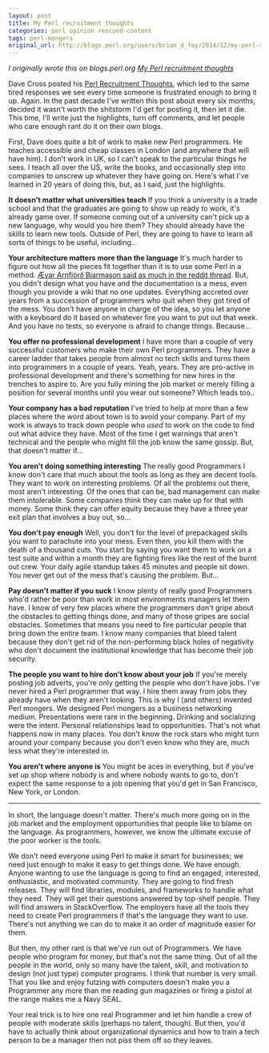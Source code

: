 ```yaml
---
layout: post
title: My Perl recruitment thoughts
categories: perl opinion rescued-content
tags: perl-mongers
original_url: http://blogs.perl.org/users/brian_d_foy/2014/12/my-perl-recruitment-thoughts.html
---
```


*I originally wrote this on blogs.perl.org [My Perl recruitment thoughts](http://blogs.perl.org/users/brian_d_foy/2014/12/my-perl-recruitment-thoughts.html)*

Dave Cross posted his [Perl
Recruitment Thoughts](http://perlhacks.com/2014/12/perl-recruitment-thoughts/), which led to the same tired responses we see
every time someone is frustrated enough to bring it up. Again. In the
past decade I've written this post about every six months, decided it
wasn't worth the shitstorm I'd get for posting it, then let it die.
This time, I'll write just the highlights, turn off comments, and let
people who care enough rant do it on their own blogs.

<!--more-->

First, Dave does quite a bit of work to make new Perl programmers. He
teaches accessible and cheap classes in London (and anywhere that will
have him). I don't work in UK, so I can't speak to the particular
things he sees. I teach all over the US, write the books, and
occasionally step into companies to unscrew up whatever they have
going on. Here's what I've learned in 20 years of doing this, but, as
I said, just the highlights.

**It doesn't matter what universities teach** If you think a
university is a trade school and that the graduates are going to show
up ready to work, it's already game over. If someone coming out of a
university can't pick up a new language, why would you hire them? They
should already have the skills to learn new tools. Outside of Perl,
they are going to have to learn all sorts of things to be useful,
including...

**Your architecture matters more than the language** It's much
harder to figure out how all the pieces fit together than it is to use
some Perl in a method. [Ævar Arnfjörð Bjarmason said as much in the reddit
thread](http://www.reddit.com/r/perl/comments/2p6tqd/perl_recruitment_thoughts/cmu68op). But, you didn't design what you have and the documentation
is a mess, even though you provide a wiki that no one updates.
Everything accreted over years from a succession of programmers who
quit when they got tired of the mess. You don't have anyone in charge
of the idea, so you let anyone with a keyboard do it based on whatever
fire you want to put out that week. And you have no tests, so everyone
is afraid to change things. Because...

**You offer no professional development** I have more than a couple
of very successful customers who make their own Perl programmers. They
have a career ladder that takes people from almost no tech skills and
turns them into programmers in a couple of years. Yeah, years. They
are pro-active in professional development and there's something for
new hires in the trenches to aspire to. Are you fully mining the job
market or merely filling a position for several months until you wear
out someone? Which leads too..

**Your company has a bad reputation** I've tried to help at more
than a few places where the word about town is to avoid your company.
Part of my work is always to track down people who *used* to work
on the code to find out what advice they have. Most of the time I get
warnings that aren't technical and the people who might fill the job
know the same gossip. But, that doesn't matter if...

**You aren't doing something interesting** The really good
Programmers I know don't care that much about the tools as long as
they are decent tools. They want to work on interesting problems. Of
all the problems out there, most aren't interesting. Of the ones that
can be, bad management can make them intolerable. Some companies think
they can make up for that with money. Some think they can offer equity
because they have a three year exit plan that involves a buy out,
so...

**You don't pay enough** Well, you don't for the level of
prepackaged skills you want to parachute into your mess. Even then,
you kill them with the death of a thousand cuts. You start by saying
you want them to work on a test suite and within a month they are
fighting fires like the rest of the burnt out crew. Your daily agile
standup takes 45 minutes and people sit down. You never get out of the
mess that's causing the problem. But...

**Pay doesn't matter if you suck** I know plenty of really good
Programmers who'd rather be poor than work in most environments
managers let them have. I know of very few places where the
programmers don't gripe about the obstacles to getting things done,
and many of those gripes are social obstacles. Sometimes that means
you need to fire particular people that bring down the entire team. I
know many companies that bleed talent because they don't get rid of
the non-performing black holes of negativity who don't document the
institutional knowledge that has become their job security.

**The people you want to hire don't know about your job** If you're
merely posting job adverts, you're only getting the people who don't
have jobs. I've never hired a Perl programmer that way. I hire them
away from jobs they already have when they aren't looking. This is why
I (and others) invented Perl mongers. We designed Perl mongers as a
business networking medium. Presentations were rare in the beginning.
Drinking and socializing were the intent. Personal relationships lead
to opportunities. That's not what happens now in many places. You
don't know the rock stars who might turn around your company because
you don't even know who they are, much less what they're interested
in.

**You aren't where anyone is** You might be aces in everything, but
if you've set up shop where nobody is and where nobody wants to go to,
don't expect the same response to a job opening that you'd get in San
Francisco, New York, or London.

---

In short, the language doesn't matter. There's much more going on in
the job market and the employment opportunities that people like to
blame on the language. As programmers, however, we know the ultimate
excuse of the poor worker is the tools.

We don't need everyone using Perl to make it smart for businesses; we
need just enough to make it easy to get things done. We have enough.
Anyone wanting to use the language is going to find an engaged,
interested, enthusiastic, and motivated community. They are going to
find fresh releases. They will find libraries, modules, and frameworks
to handle what they need. They will get their questions answered by
top-shelf people. They will find answers in StackOverflow. The
employers have all the tools they need to create Perl programmers if
that's the language they want to use. There's not anything we can do
to make it an order of magnitude easier for them.

But then, my other rant is that we've run out of Programmers. We have
people who program for money, but that's not the same thing. Out of
all the people in the world, only so many have the talent, skill, and
motivation to design (not just type) computer programs. I think that
number is very small. That you like and enjoy futzing with computers
doesn't make you a Programmer any more than me reading gun magazines
or firing a pistol at the range makes me a Navy SEAL.

Your real trick is to hire one real Programmer and let him handle a
crew of people with moderate skills (perhaps no talent, though). But
then, you'd have to actually think about organizational dynamics and
how to train a tech person to be a manager then not piss them off so
they leaves.


